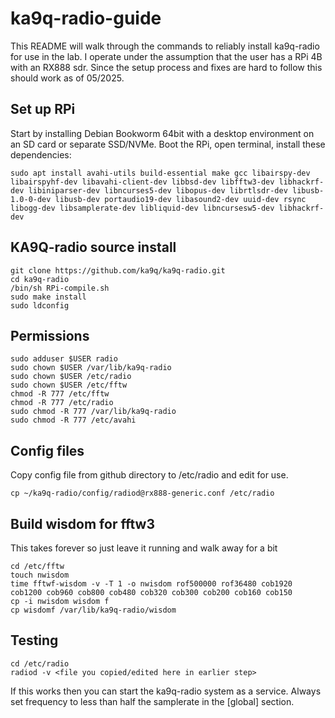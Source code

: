 # ka9q-radio-guide

This README will walk through the commands to reliably install ka9q-radio for use in the lab. I operate under the assumption that the user has a RPi 4B with an RX888 sdr. Since the setup process and fixes are hard to follow this should work as of 05/2025.

## Set up RPi

Start by installing Debian Bookworm 64bit with a desktop environment on an SD card or separate SSD/NVMe. Boot the RPi, open terminal, install these dependencies:

```
sudo apt install avahi-utils build-essential make gcc libairspy-dev libairspyhf-dev libavahi-client-dev libbsd-dev libfftw3-dev libhackrf-dev libiniparser-dev libncurses5-dev libopus-dev librtlsdr-dev libusb-1.0-0-dev libusb-dev portaudio19-dev libasound2-dev uuid-dev rsync libogg-dev libsamplerate-dev libliquid-dev libncursesw5-dev libhackrf-dev
```

## KA9Q-radio source install

```
git clone https://github.com/ka9q/ka9q-radio.git
cd ka9q-radio
/bin/sh RPi-compile.sh
sudo make install
sudo ldconfig
```

## Permissions

```
sudo adduser $USER radio
sudo chown $USER /var/lib/ka9q-radio
sudo chown $USER /etc/radio
sudo chown $USER /etc/fftw
chmod -R 777 /etc/fftw
chmod -R 777 /etc/radio
sudo chmod -R 777 /var/lib/ka9q-radio
sudo chmod -R 777 /etc/avahi
```

## Config files

Copy config file from github directory to /etc/radio and edit for use.
```
cp ~/ka9q-radio/config/radiod@rx888-generic.conf /etc/radio
```

## Build wisdom for fftw3

This takes forever so just leave it running and walk away for a bit
```
cd /etc/fftw
touch nwisdom
time fftwf-wisdom -v -T 1 -o nwisdom rof500000 rof36480 cob1920 cob1200 cob960 cob800 cob480 cob320 cob300 cob200 cob160 cob150
cp -i nwisdom wisdom f
cp wisdomf /var/lib/ka9q-radio/wisdom
```

## Testing

```
cd /etc/radio
radiod -v <file you copied/edited here in earlier step>
```
If this works then you can start the ka9q-radio system as a service. Always set frequency to less than half the samplerate in the [global] section.
